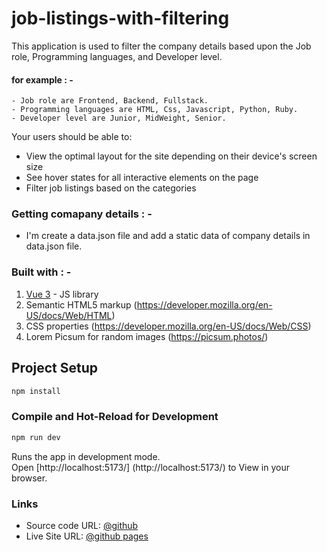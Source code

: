 # job-listings-with-filtering

This application is used to filter the company details based upon the Job role, Programming languages, and Developer level.

#### for example : -

```
- Job role are Frontend, Backend, Fullstack.
- Programming languages are HTML, Css, Javascript, Python, Ruby.
- Developer level are Junior, MidWeight, Senior.
```

Your users should be able to:

- View the optimal layout for the site depending on their device's screen size
- See hover states for all interactive elements on the page
- Filter job listings based on the categories

### Getting comapany details : -

- I'm create a data.json file and add a static data of company details in data.json file.

### Built with : -

1. [Vue 3](https://vuejs.org/guide/quick-start.html) - JS library
2. Semantic HTML5 markup (https://developer.mozilla.org/en-US/docs/Web/HTML)
3. CSS properties (https://developer.mozilla.org/en-US/docs/Web/CSS)
4. Lorem Picsum for random images (https://picsum.photos/)

## Project Setup

```sh
npm install
```

### Compile and Hot-Reload for Development

```sh
npm run dev
```

Runs the app in development mode. \
Open [http://localhost:5173/] (http://localhost:5173/) to View in your browser.

### Links

- Source code URL: [@github](https://github.com/Julkhair-zlr/Job-listings-with-filtering)
- Live Site URL: [@github pages](https://main--stately-lily-d45d62.netlify.app/)
